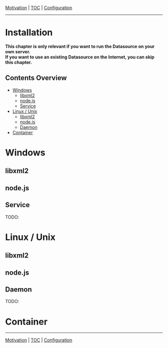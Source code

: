 [Motivation](motivation.md) | [TOC](README.md) | [Configuration](configuration.md)
- - -

# Installation

__This chapter is only relevant if you want to run the Datasource on your own
server.  
If you want to use an existing Datasource on the Internet, you can skip
this chapter.__


## Contents Overview

* [Windows](#windows)
  * [libxml2](#libxml2)
  * [node.js](#nodejs)
  * [Service](#service)   
* [Linux / Unix](#linux--unix)
  * [libxml2](#libxml2-1)
  * [node.js](#nodejs-1)
  * [Daemon](#daemon)
* [Container](#container)


# Windows
## libxml2
## node.js
## Service

TODO:


# Linux / Unix
## libxml2
## node.js
## Daemon

TODO:


# Container



- - -

[Motivation](motivation.md) | [TOC](README.md) | [Configuration](configuration.md)
